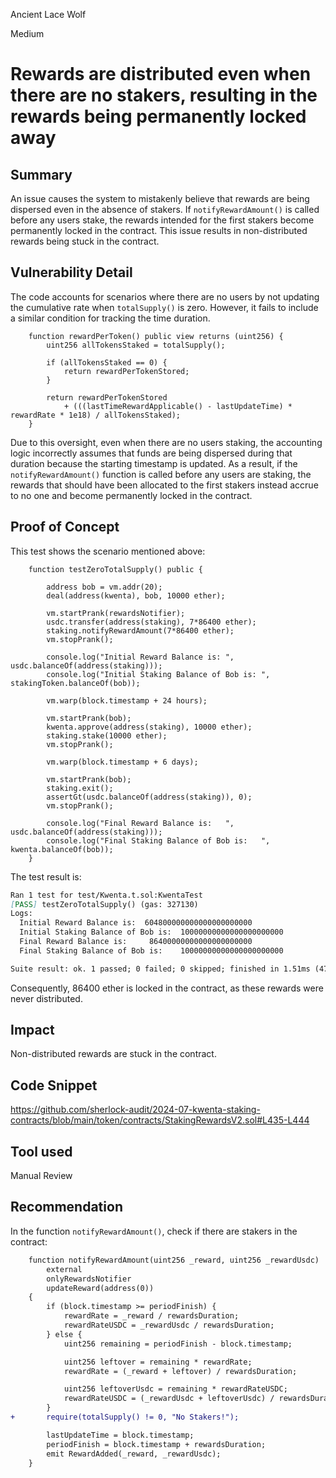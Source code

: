 Ancient Lace Wolf

Medium

# Rewards are distributed even when there are no stakers, resulting in the rewards being permanently locked away

## Summary

An issue causes the system to mistakenly believe that rewards are being dispersed even in the absence of stakers. If `notifyRewardAmount()` is called before any users stake, the rewards intended for the first stakers become permanently locked in the contract. This issue results in non-distributed rewards being stuck in the contract.

## Vulnerability Detail

The code accounts for scenarios where there are no users by not updating the cumulative rate when `totalSupply()` is zero. However, it fails to include a similar condition for tracking the time duration.
```Solidity
    function rewardPerToken() public view returns (uint256) {
        uint256 allTokensStaked = totalSupply();

        if (allTokensStaked == 0) {
            return rewardPerTokenStored;
        }

        return rewardPerTokenStored
            + (((lastTimeRewardApplicable() - lastUpdateTime) * rewardRate * 1e18) / allTokensStaked);
    }
```

Due to this oversight, even when there are no users staking, the accounting logic incorrectly assumes that funds are being dispersed during that duration because the starting timestamp is updated. As a result, if the `notifyRewardAmount()` function is called before any users are staking, the rewards that should have been allocated to the first stakers instead accrue to no one and become permanently locked in the contract.

## Proof of Concept

This test shows the scenario mentioned above:

```Solidity
    function testZeroTotalSupply() public {

        address bob = vm.addr(20);
        deal(address(kwenta), bob, 10000 ether);

        vm.startPrank(rewardsNotifier);
        usdc.transfer(address(staking), 7*86400 ether);
        staking.notifyRewardAmount(7*86400 ether);
        vm.stopPrank();

        console.log("Initial Reward Balance is: ", usdc.balanceOf(address(staking)));
        console.log("Initial Staking Balance of Bob is: ", stakingToken.balanceOf(bob));

        vm.warp(block.timestamp + 24 hours);

        vm.startPrank(bob);
        kwenta.approve(address(staking), 10000 ether);
        staking.stake(10000 ether);
        vm.stopPrank();

        vm.warp(block.timestamp + 6 days);

        vm.startPrank(bob);
        staking.exit();
        assertGt(usdc.balanceOf(address(staking)), 0);
        vm.stopPrank();

        console.log("Final Reward Balance is:   ", usdc.balanceOf(address(staking)));
        console.log("Final Staking Balance of Bob is:   ", kwenta.balanceOf(bob));
    }
```
The test result is:

```Markdown
Ran 1 test for test/Kwenta.t.sol:KwentaTest
[PASS] testZeroTotalSupply() (gas: 327130)
Logs:
  Initial Reward Balance is:  604800000000000000000000
  Initial Staking Balance of Bob is:  10000000000000000000000
  Final Reward Balance is:     86400000000000000000000
  Final Staking Balance of Bob is:    10000000000000000000000

Suite result: ok. 1 passed; 0 failed; 0 skipped; finished in 1.51ms (471.30µs CPU time)
```

Consequently, 86400 ether is locked in the contract, as these rewards were never distributed.

## Impact

Non-distributed rewards are stuck in the contract.

## Code Snippet

https://github.com/sherlock-audit/2024-07-kwenta-staking-contracts/blob/main/token/contracts/StakingRewardsV2.sol#L435-L444

## Tool used

Manual Review

## Recommendation

In the function `notifyRewardAmount()`, check if there are stakers in the contract:

```diff
    function notifyRewardAmount(uint256 _reward, uint256 _rewardUsdc)
        external
        onlyRewardsNotifier
        updateReward(address(0))
    {
        if (block.timestamp >= periodFinish) {
            rewardRate = _reward / rewardsDuration;
            rewardRateUSDC = _rewardUsdc / rewardsDuration;
        } else {
            uint256 remaining = periodFinish - block.timestamp;

            uint256 leftover = remaining * rewardRate;
            rewardRate = (_reward + leftover) / rewardsDuration;

            uint256 leftoverUsdc = remaining * rewardRateUSDC;
            rewardRateUSDC = (_rewardUsdc + leftoverUsdc) / rewardsDuration;
        }
+       require(totalSupply() != 0, "No Stakers!");

        lastUpdateTime = block.timestamp;
        periodFinish = block.timestamp + rewardsDuration;
        emit RewardAdded(_reward, _rewardUsdc);
    }
```